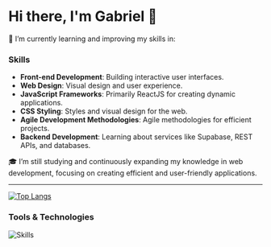 # Hi there, I'm Gabriel 👋

🌱 I’m currently learning and improving my skills in:  

### Skills
- **Front-end Development**: Building interactive user interfaces.
- **Web Design**: Visual design and user experience.
- **JavaScript Frameworks**: Primarily ReactJS for creating dynamic applications.
- **CSS Styling**: Styles and visual design for the web.
- **Agile Development Methodologies**: Agile methodologies for efficient projects.
- **Backend Development**: Learning about services like Supabase, REST APIs, and databases.

🎓 I’m still studying and continuously expanding my knowledge in web development, focusing on creating efficient and user-friendly applications.

---

[![Top Langs](https://github-readme-stats.vercel.app/api/top-langs/?username=espinoza0&layout=compact&theme=tokyonight)](https://github.com/espinoza0)

### Tools & Technologies
<p>
  <img src="https://skillicons.dev/icons?i=html,css,js,typescript,php,mysql,git,github,vscode,tailwind,react,bootstrap,express,supabase" alt="Skills" />
</p>

